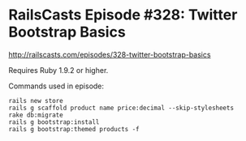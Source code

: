 # RailsCasts Episode #328: Twitter Bootstrap Basics

http://railscasts.com/episodes/328-twitter-bootstrap-basics

Requires Ruby 1.9.2 or higher.

Commands used in episode:

```
rails new store
rails g scaffold product name price:decimal --skip-stylesheets
rake db:migrate
rails g bootstrap:install
rails g bootstrap:themed products -f
```

